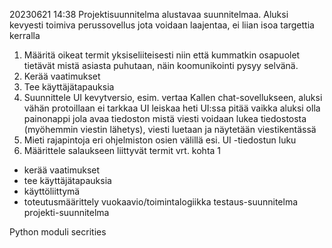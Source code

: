 20230621 14:38
Projektisuunnitelma alustavaa suunnitelmaa. Aluksi kevyesti toimiva perussovellus jota voidaan laajentaa,
ei liian isoa targettia kerralla

1. Määritä oikeat termit yksiseliiteisesti niin että kummatkin osapuolet tietävät
   mistä asiasta puhutaan, näin koomunikointi pysyy selvänä.
2. Kerää vaatimukset
3. Tee käyttäjätapauksia
4. Suunnittele UI kevytversio, esim. vertaa Kallen chat-sovellukseen, aluksi vähän protoillaan ei tarkkaa UI leiskaa heti
   UI:ssa pitää vaikka aluksi olla painonappi jola avaa tiedoston mistä viesti voidaan lukea tiedostosta (myöhemmin viestin 
   lähetys), viesti luetaan ja näytetään viestikentässä
5. Mieti rajapintoja eri ohjelmiston osien välillä esi. UI -tiedostun luku
6. Määrittele salaukseen liittyvät termit vrt. kohta 1

+ kerää vaatimukset
+ tee käyttäjätapauksia
+ käyttöliittymä
+ toteutusmäärittely
vuokaavio/toimintalogiikka
testaus-suunnitelma
projekti-suunnitelma


Python moduli secrities


